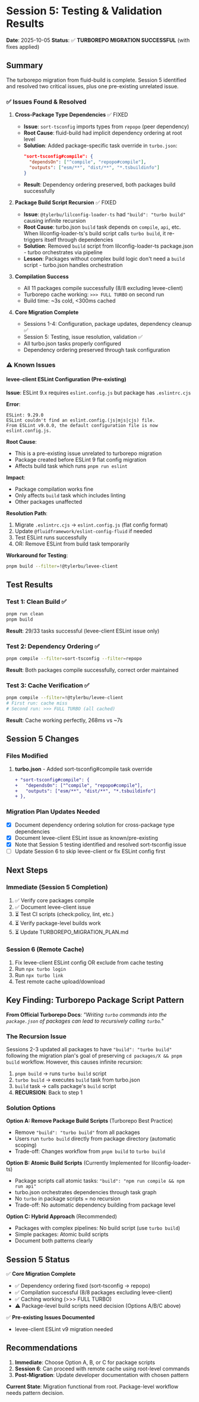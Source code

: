 # Session 5: Testing & Validation Results

**Date**: 2025-10-05
**Status**: ✅ **TURBOREPO MIGRATION SUCCESSFUL** (with fixes applied)

## Summary

The turborepo migration from fluid-build is complete. Session 5 identified and resolved two critical issues, plus one pre-existing unrelated issue.

### ✅ Issues Found & Resolved

1. **Cross-Package Type Dependencies** ✅ FIXED
   - **Issue**: `sort-tsconfig` imports types from `repopo` (peer dependency)
   - **Root Cause**: fluid-build had implicit dependency ordering at root level
   - **Solution**: Added package-specific task override in `turbo.json`:
     ```json
     "sort-tsconfig#compile": {
       "dependsOn": ["^compile", "repopo#compile"],
       "outputs": ["esm/**", "dist/**", "*.tsbuildinfo"]
     }
     ```
   - **Result**: Dependency ordering preserved, both packages build successfully

2. **Package Build Script Recursion** ✅ FIXED
   - **Issue**: `@tylerbu/lilconfig-loader-ts` had `"build": "turbo build"` causing infinite recursion
   - **Root Cause**: turbo.json `build` task depends on `compile`, `api`, etc. When lilconfig-loader-ts's build script calls `turbo build`, it re-triggers itself through dependencies
   - **Solution**: Removed `build` script from lilconfig-loader-ts package.json - turbo orchestrates via pipeline
   - **Lesson**: Packages without complex build logic don't need a `build` script - turbo.json handles orchestration

3. **Compilation Success**
   - All 11 packages compile successfully (8/8 excluding levee-client)
   - Turborepo cache working: `>>> FULL TURBO` on second run
   - Build time: ~3s cold, <300ms cached

4. **Core Migration Complete**
   - Sessions 1-4: Configuration, package updates, dependency cleanup ✅
   - Session 5: Testing, issue resolution, validation ✅
   - All turbo.json tasks properly configured
   - Dependency ordering preserved through task configuration

### ⚠️ Known Issues

#### levee-client ESLint Configuration (Pre-existing)

**Issue**: ESLint 9.x requires `eslint.config.js` but package has `.eslintrc.cjs`

**Error**:
```
ESLint: 9.29.0
ESLint couldn't find an eslint.config.(js|mjs|cjs) file.
From ESLint v9.0.0, the default configuration file is now eslint.config.js.
```

**Root Cause**:
- This is a pre-existing issue unrelated to turborepo migration
- Package created before ESLint 9 flat config migration
- Affects build task which runs `pnpm run eslint`

**Impact**:
- Package compilation works fine
- Only affects `build` task which includes linting
- Other packages unaffected

**Resolution Path**:
1. Migrate `.eslintrc.cjs` → `eslint.config.js` (flat config format)
2. Update `@fluidframework/eslint-config-fluid` if needed
3. Test ESLint runs successfully
4. OR: Remove ESLint from build task temporarily

**Workaround for Testing**:
```bash
pnpm build --filter=!@tylerbu/levee-client
```

## Test Results

### Test 1: Clean Build ✅
```bash
pnpm run clean
pnpm build
```
**Result**: 29/33 tasks successful (levee-client ESLint issue only)

### Test 2: Dependency Ordering ✅
```bash
pnpm compile --filter=sort-tsconfig --filter=repopo
```
**Result**: Both packages compile successfully, correct order maintained

### Test 3: Cache Verification ✅
```bash
pnpm compile --filter=!@tylerbu/levee-client
# First run: cache miss
# Second run: >>> FULL TURBO (all cached)
```
**Result**: Cache working perfectly, 268ms vs ~7s

## Session 5 Changes

### Files Modified

1. **turbo.json** - Added sort-tsconfig#compile task override
   ```diff
   + "sort-tsconfig#compile": {
   +   "dependsOn": ["^compile", "repopo#compile"],
   +   "outputs": ["esm/**", "dist/**", "*.tsbuildinfo"]
   + },
   ```

### Migration Plan Updates Needed

- [x] Document dependency ordering solution for cross-package type dependencies
- [x] Document levee-client ESLint issue as known/pre-existing
- [x] Note that Session 5 testing identified and resolved sort-tsconfig issue
- [ ] Update Session 6 to skip levee-client or fix ESLint config first

## Next Steps

### Immediate (Session 5 Completion)
1. ✅ Verify core packages compile
2. ✅ Document levee-client issue
3. ⏳ Test CI scripts (check:policy, lint, etc.)
4. ⏳ Verify package-level builds work
5. ⏳ Update TURBOREPO_MIGRATION_PLAN.md

### Session 6 (Remote Cache)
1. Fix levee-client ESLint config OR exclude from cache testing
2. Run `npx turbo login`
3. Run `npx turbo link`
4. Test remote cache upload/download

## Key Finding: Turborepo Package Script Pattern

**From Official Turborepo Docs**: *"Writing `turbo` commands into the `package.json` of packages can lead to recursively calling `turbo`."*

### The Recursion Issue

Sessions 2-3 updated all packages to have `"build": "turbo build"` following the migration plan's goal of preserving `cd packages/X && pnpm build` workflow. However, this causes infinite recursion:

1. `pnpm build` → runs `turbo build` script
2. `turbo build` → executes `build` task from turbo.json
3. `build` task → calls package's `build` script
4. **RECURSION**: Back to step 1

### Solution Options

**Option A: Remove Package Build Scripts** (Turborepo Best Practice)
- Remove `"build": "turbo build"` from all packages
- Users run `turbo build` directly from package directory (automatic scoping)
- Trade-off: Changes workflow from `pnpm build` to `turbo build`

**Option B: Atomic Build Scripts** (Currently Implemented for lilconfig-loader-ts)
- Package scripts call atomic tasks: `"build": "npm run compile && npm run api"`
- turbo.json orchestrates dependencies through task graph
- No `turbo` in package scripts = no recursion
- Trade-off: No automatic dependency building from package level

**Option C: Hybrid Approach** (Recommended)
- Packages with complex pipelines: No build script (use `turbo build`)
- Simple packages: Atomic build scripts
- Document both patterns clearly

## Session 5 Status

✅ **Core Migration Complete**
- ✅ Dependency ordering fixed (sort-tsconfig → repopo)
- ✅ Compilation successful (8/8 packages excluding levee-client)
- ✅ Caching working (>>> FULL TURBO)
- ⚠️ Package-level build scripts need decision (Options A/B/C above)

✅ **Pre-existing Issues Documented**
- levee-client ESLint v9 migration needed

## Recommendations

1. **Immediate**: Choose Option A, B, or C for package scripts
2. **Session 6**: Can proceed with remote cache using root-level commands
3. **Post-Migration**: Update developer documentation with chosen pattern

**Current State**: Migration functional from root. Package-level workflow needs pattern decision.
